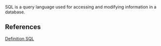 SQL is a query language used for accessing and modifying information in a database.

## References

[Definition SQL](https://techterms.com/definition/sql)